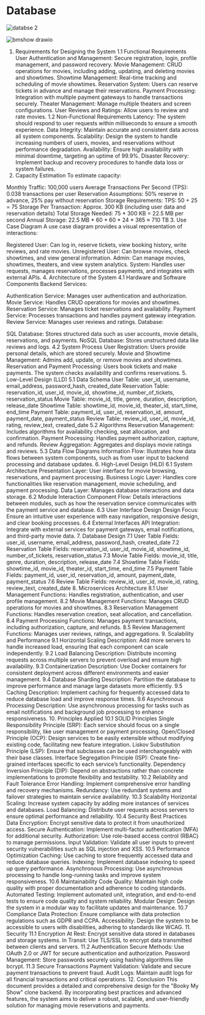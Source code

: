 
# Database
![databse 2](https://github.com/user-attachments/assets/d2d6a2cf-0526-4216-8ddd-73fb00d8a6f2)

![bmshow drawio](https://github.com/user-attachments/assets/91e14f19-ab88-4607-9b99-62dd87579d68)



1. Requirements for Designing the System
1.1 Functional Requirements
User Authentication and Management: Secure registration, login, profile management, and password recovery.
Movie Management: CRUD operations for movies, including adding, updating, and deleting movies and showtimes.
Showtime Management: Real-time tracking and scheduling of movie showtimes.
Reservation System: Users can reserve tickets in advance and manage their reservations.
Payment Processing: Integration with multiple payment gateways to handle transactions securely.
Theater Management: Manage multiple theaters and screen configurations.
User Reviews and Ratings: Allow users to review and rate movies.
1.2 Non-Functional Requirements
Latency: The system should respond to user requests within milliseconds to ensure a smooth experience.
Data Integrity: Maintain accurate and consistent data across all system components.
Scalability: Design the system to handle increasing numbers of users, movies, and reservations without performance degradation.
Availability: Ensure high availability with minimal downtime, targeting an uptime of 99.9%.
Disaster Recovery: Implement backup and recovery procedures to handle data loss or system failures.
2. Capacity Estimation
To estimate capacity:

Monthly Traffic: 100,000 users
Average Transactions Per Second (TPS): 0.038 transactions per user
Reservation Assumptions: 50% reserve in advance, 25% pay without reservation
Storage Requirements:
TPS: 50 + 25 = 75
Storage Per Transaction: Approx. 300 KB (including user data and reservation details)
Total Storage Needed: 75 * 300 KB = 22.5 MB per second
Annual Storage: 22.5 MB * 60 * 60 * 24 * 365 ≈ 710 TB
3. Use Case Diagram
A use case diagram provides a visual representation of interactions:

Registered User: Can log in, reserve tickets, view booking history, write reviews, and rate movies.
Unregistered User: Can browse movies, check showtimes, and view general information.
Admin: Can manage movies, showtimes, theaters, and view system analytics.
System: Handles user requests, manages reservations, processes payments, and integrates with external APIs.
4. Architecture of the System
4.1 Hardware and Software Components
Backend Services:

Authentication Service: Manages user authentication and authorization.
Movie Service: Handles CRUD operations for movies and showtimes.
Reservation Service: Manages ticket reservations and availability.
Payment Service: Processes transactions and handles payment gateway integration.
Review Service: Manages user reviews and ratings.
Database:

SQL Database: Stores structured data such as user accounts, movie details, reservations, and payments.
NoSQL Database: Stores unstructured data like reviews and logs.
4.2 System Process
User Registration: Users provide personal details, which are stored securely.
Movie and Showtime Management: Admins add, update, or remove movies and showtimes.
Reservation and Payment Processing: Users book tickets and make payments. The system checks availability and confirms reservations.
5. Low-Level Design (LLD)
5.1 Data Schema
User Table: user_id, username, email_address, password_hash, created_date
Reservation Table: reservation_id, user_id, movie_id, showtime_id, number_of_tickets, reservation_status
Movie Table: movie_id, title, genre, duration, description, release_date
Showtime Table: showtime_id, movie_id, theater_id, start_time, end_time
Payment Table: payment_id, user_id, reservation_id, amount, payment_date, payment_status
Review Table: review_id, user_id, movie_id, rating, review_text, created_date
5.2 Algorithms
Reservation Management: Includes algorithms for availability checking, seat allocation, and confirmation.
Payment Processing: Handles payment authorization, capture, and refunds.
Review Aggregation: Aggregates and displays movie ratings and reviews.
5.3 Data Flow Diagrams
Information Flow: Illustrates how data flows between system components, such as from user input to backend processing and database updates.
6. High-Level Design (HLD)
6.1 System Architecture
Presentation Layer: User interface for movie browsing, reservations, and payment processing.
Business Logic Layer: Handles core functionalities like reservation management, movie scheduling, and payment processing.
Data Layer: Manages database interactions and data storage.
6.2 Module Interaction
Component Flow: Details interactions between modules, such as how the reservation service communicates with the payment service and database.
6.3 User Interface Design
Design Focus: Ensure an intuitive user experience with easy navigation, responsive design, and clear booking processes.
6.4 External Interfaces
API Integration: Integrate with external services for payment gateways, email notifications, and third-party movie data.
7. Database Design
7.1 User Table
Fields: user_id, username, email_address, password_hash, created_date
7.2 Reservation Table
Fields: reservation_id, user_id, movie_id, showtime_id, number_of_tickets, reservation_status
7.3 Movie Table
Fields: movie_id, title, genre, duration, description, release_date
7.4 Showtime Table
Fields: showtime_id, movie_id, theater_id, start_time, end_time
7.5 Payment Table
Fields: payment_id, user_id, reservation_id, amount, payment_date, payment_status
7.6 Review Table
Fields: review_id, user_id, movie_id, rating, review_text, created_date
8. Microservices Architecture
8.1 User Management
Functions: Handles registration, authentication, and user profile management.
8.2 Movie Management
Functions: Manages CRUD operations for movies and showtimes.
8.3 Reservation Management
Functions: Handles reservation creation, seat allocation, and cancellation.
8.4 Payment Processing
Functions: Manages payment transactions, including authorization, capture, and refunds.
8.5 Review Management
Functions: Manages user reviews, ratings, and aggregations.
9. Scalability and Performance
9.1 Horizontal Scaling
Description: Add more servers to handle increased load, ensuring that each component can scale independently.
9.2 Load Balancing
Description: Distribute incoming requests across multiple servers to prevent overload and ensure high availability.
9.3 Containerization
Description: Use Docker containers for consistent deployment across different environments and easier management.
9.4 Database Sharding
Description: Partition the database to improve performance and manage large datasets more efficiently.
9.5 Caching
Description: Implement caching for frequently accessed data to reduce database load and improve response times.
9.6 Asynchronous Processing
Description: Use asynchronous processing for tasks such as email notifications and background job processing to enhance responsiveness.
10. Principles Applied
10.1 SOLID Principles
Single Responsibility Principle (SRP): Each service should focus on a single responsibility, like user management or payment processing.
Open/Closed Principle (OCP): Design services to be easily extensible without modifying existing code, facilitating new feature integration.
Liskov Substitution Principle (LSP): Ensure that subclasses can be used interchangeably with their base classes.
Interface Segregation Principle (ISP): Create fine-grained interfaces specific to each service’s functionality.
Dependency Inversion Principle (DIP): Depend on abstractions rather than concrete implementations to promote flexibility and testability.
10.2 Reliability and Fault Tolerance
Error Handling: Implement comprehensive error handling and recovery mechanisms.
Redundancy: Use redundant systems and failover strategies to maintain service availability.
10.3 Scalability
Horizontal Scaling: Increase system capacity by adding more instances of services and databases.
Load Balancing: Distribute user requests across servers to ensure optimal performance and reliability.
10.4 Security Best Practices
Data Encryption: Encrypt sensitive data to protect it from unauthorized access.
Secure Authentication: Implement multi-factor authentication (MFA) for additional security.
Authorization: Use role-based access control (RBAC) to manage permissions.
Input Validation: Validate all user inputs to prevent security vulnerabilities such as SQL injection and XSS.
10.5 Performance Optimization
Caching: Use caching to store frequently accessed data and reduce database queries.
Indexing: Implement database indexing to speed up query performance.
Asynchronous Processing: Use asynchronous processing to handle long-running tasks and improve system responsiveness.
10.6 Maintainability
Code Quality: Maintain high code quality with proper documentation and adherence to coding standards.
Automated Testing: Implement automated unit, integration, and end-to-end tests to ensure code quality and system reliability.
Modular Design: Design the system in a modular way to facilitate updates and maintenance.
10.7 Compliance
Data Protection: Ensure compliance with data protection regulations such as GDPR and CCPA.
Accessibility: Design the system to be accessible to users with disabilities, adhering to standards like WCAG.
11. Security
11.1 Encryption
At Rest: Encrypt sensitive data stored in databases and storage systems.
In Transit: Use TLS/SSL to encrypt data transmitted between clients and servers.
11.2 Authentication
Secure Methods: Use OAuth 2.0 or JWT for secure authentication and authorization.
Password Management: Store passwords securely using hashing algorithms like bcrypt.
11.3 Secure Transactions
Payment Validation: Validate and secure payment transactions to prevent fraud.
Audit Logs: Maintain audit logs for all financial transactions and critical operations.
12. Conclusion
This document provides a detailed and comprehensive design for the "Booky My Show" clone backend. By incorporating best practices and advanced features, the system aims to deliver a robust, scalable, and user-friendly solution for managing movie reservations and payments.
